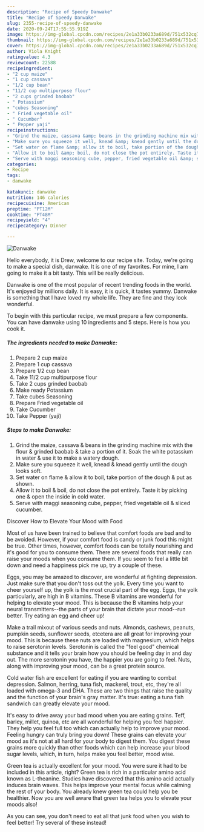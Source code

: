 ```yaml
---
description: "Recipe of Speedy Danwake"
title: "Recipe of Speedy Danwake"
slug: 2355-recipe-of-speedy-danwake
date: 2020-09-24T17:55:55.919Z
image: https://img-global.cpcdn.com/recipes/2e1a33b0233a689d/751x532cq70/danwake-recipe-main-photo.jpg
thumbnail: https://img-global.cpcdn.com/recipes/2e1a33b0233a689d/751x532cq70/danwake-recipe-main-photo.jpg
cover: https://img-global.cpcdn.com/recipes/2e1a33b0233a689d/751x532cq70/danwake-recipe-main-photo.jpg
author: Viola Knight
ratingvalue: 4.3
reviewcount: 22588
recipeingredient:
- "2 cup maize"
- "1 cup cassava"
- "1/2 cup bean"
- "11/2 cup multipurpose flour"
- "2 cups grinded baobab"
- " Potassium"
- "cubes Seasoning"
- " Fried vegetable oil"
- " Cucumber"
- " Pepper yaji"
recipeinstructions:
- "Grind the maize, cassava &amp; beans in the grinding machine mix with the flour &amp; grinded baobab &amp; take a portion of it. Soak the white potassium in water &amp; use it to make a watery dough."
- "Make sure you squeeze it well, knead &amp; knead gently until the dough looks soft."
- "Set water on flame &amp; allow it to boil, take portion of the dough &amp; put as shown."
- "Allow it to boil &amp; boil, do not close the pot entirely. Taste it by picking one &amp; open the inside in cold water."
- "Serve with maggi seasoning cube, pepper, fried vegetable oil &amp; sliced cucumber."
categories:
- Recipe
tags:
- danwake

katakunci: danwake 
nutrition: 146 calories
recipecuisine: American
preptime: "PT12M"
cooktime: "PT48M"
recipeyield: "4"
recipecategory: Dinner

---
```



![Danwake](https://img-global.cpcdn.com/recipes/2e1a33b0233a689d/751x532cq70/danwake-recipe-main-photo.jpg)

Hello everybody, it is Drew, welcome to our recipe site. Today, we're going to make a special dish, danwake. It is one of my favorites. For mine, I am going to make it a bit tasty. This will be really delicious.

Danwake is one of the most popular of recent trending foods in the world. It's enjoyed by millions daily. It is easy, it is quick, it tastes yummy. Danwake is something that I have loved my whole life. They are fine and they look wonderful.




To begin with this particular recipe, we must prepare a few components. You can have danwake using 10 ingredients and 5 steps. Here is how you cook it.

<!--inarticleads1-->

##### The ingredients needed to make Danwake:

1. Prepare 2 cup maize
1. Prepare 1 cup cassava
1. Prepare 1/2 cup bean
1. Take 11/2 cup multipurpose flour
1. Take 2 cups grinded baobab
1. Make ready  Potassium
1. Take cubes Seasoning
1. Prepare  Fried vegetable oil
1. Take  Cucumber
1. Take  Pepper (yaji)




<!--inarticleads2-->

##### Steps to make Danwake:

1. Grind the maize, cassava &amp; beans in the grinding machine mix with the flour &amp; grinded baobab &amp; take a portion of it. Soak the white potassium in water &amp; use it to make a watery dough.
1. Make sure you squeeze it well, knead &amp; knead gently until the dough looks soft.
1. Set water on flame &amp; allow it to boil, take portion of the dough &amp; put as shown.
1. Allow it to boil &amp; boil, do not close the pot entirely. Taste it by picking one &amp; open the inside in cold water.
1. Serve with maggi seasoning cube, pepper, fried vegetable oil &amp; sliced cucumber.




Discover How to Elevate Your Mood with Food


Most of us have been trained to believe that comfort foods are bad and to be avoided. However, if your comfort food is candy or junk food this might be true. Other times, however, comfort foods can be totally nourishing and it's good for you to consume them. There are several foods that really can raise your moods when you consume them. If you seem to feel a little bit down and need a happiness pick me up, try a couple of these.

Eggs, you may be amazed to discover, are wonderful at fighting depression. Just make sure that you don't toss out the yolk. Every time you want to cheer yourself up, the yolk is the most crucial part of the egg. Eggs, the yolk particularly, are high in B vitamins. These B vitamins are wonderful for helping to elevate your mood. This is because the B vitamins help your neural transmitters--the parts of your brain that dictate your mood--run better. Try eating an egg and cheer up!

Make a trail mixout of various seeds and nuts. Almonds, cashews, peanuts, pumpkin seeds, sunflower seeds, etcetera are all great for improving your mood. This is because these nuts are loaded with magnesium, which helps to raise serotonin levels. Serotonin is called the "feel good" chemical substance and it tells your brain how you should be feeling day in and day out. The more serotonin you have, the happier you are going to feel. Nuts, along with improving your mood, can be a great protein source.

Cold water fish are excellent for eating if you are wanting to combat depression. Salmon, herring, tuna fish, mackerel, trout, etc, they're all loaded with omega-3 and DHA. These are two things that raise the quality and the function of your brain's gray matter. It's true: eating a tuna fish sandwich can greatly elevate your mood. 

It's easy to drive away your bad mood when you are eating grains. Teff, barley, millet, quinoa, etc are all wonderful for helping you feel happier. They help you feel full too which can actually help to improve your mood. Feeling hungry can truly bring you down! These grains can elevate your mood as it's not at all hard for your body to digest them. You digest these grains more quickly than other foods which can help increase your blood sugar levels, which, in turn, helps make you feel better, mood wise.

Green tea is actually excellent for your mood. You were sure it had to be included in this article, right? Green tea is rich in a particular amino acid known as L-theanine. Studies have discovered that this amino acid actually induces brain waves. This helps improve your mental focus while calming the rest of your body. You already knew green tea could help you be healthier. Now you are well aware that green tea helps you to elevate your moods also!

As you can see, you don't need to eat all that junk food when you wish to feel better! Try several of these instead!

